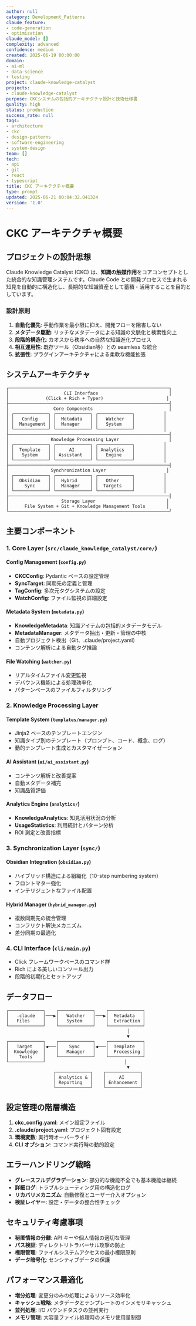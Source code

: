 ```yaml
---
author: null
category: Development_Patterns
claude_feature:
- code-generation
- optimization
claude_model: []
complexity: advanced
confidence: medium
created: 2025-06-19 00:00:00
domain:
- ai-ml
- data-science
- testing
project: claude-knowledge-catalyst
projects:
- claude-knowledge-catalyst
purpose: CKCシステムの包括的アーキテクチャ設計と技術仕様書
quality: high
status: production
success_rate: null
tags:
- architecture
- ckc
- design-patterns
- software-engineering
- system-design
team: []
tech:
- api
- git
- react
- typescript
title: CKC アーキテクチャ概要
type: prompt
updated: 2025-06-21 00:04:32.041324
version: '1.0'
---
```


# CKC アーキテクチャ概要

## プロジェクトの設計思想

Claude Knowledge Catalyst (CKC) は、**知識の触媒作用**をコアコンセプトとした統合的な知識管理システムです。Claude Code との開発プロセスで生まれる知見を自動的に構造化し、長期的な知識資産として蓄積・活用することを目的としています。

### 設計原則

1. **自動化優先**: 手動作業を最小限に抑え、開発フローを阻害しない
2. **メタデータ駆動**: リッチなメタデータによる知識の文脈化と検索性向上
3. **段階的構造化**: カオスから秩序への自然な知識進化プロセス
4. **相互運用性**: 既存ツール（Obsidian等）との seamless な統合
5. **拡張性**: プラグインアーキテクチャによる柔軟な機能拡張

## システムアーキテクチャ

```
┌─────────────────────────────────────────────────────────────┐
│                     CLI Interface                           │
│              (Click + Rich + Typer)                        │
├─────────────────────────────────────────────────────────────┤
│                 Core Components                             │
│ ┌─────────────┐ ┌─────────────┐ ┌─────────────┐           │
│ │   Config    │ │  Metadata   │ │   Watcher   │           │
│ │  Management │ │  Manager    │ │   System    │           │
│ └─────────────┘ └─────────────┘ └─────────────┘           │
├─────────────────────────────────────────────────────────────┤
│                Knowledge Processing Layer                   │
│ ┌─────────────┐ ┌─────────────┐ ┌─────────────┐           │
│ │  Template   │ │     AI      │ │ Analytics   │           │
│ │   System    │ │ Assistant   │ │   Engine    │           │
│ └─────────────┘ └─────────────┘ └─────────────┘           │
├─────────────────────────────────────────────────────────────┤
│                Synchronization Layer                       │
│ ┌─────────────┐ ┌─────────────┐ ┌─────────────┐           │
│ │  Obsidian   │ │  Hybrid     │ │   Other     │           │
│ │    Sync     │ │  Manager    │ │  Targets    │           │
│ └─────────────┘ └─────────────┘ └─────────────┘           │
├─────────────────────────────────────────────────────────────┤
│                    Storage Layer                           │
│      File System + Git + Knowledge Management Tools        │
└─────────────────────────────────────────────────────────────┘
```

## 主要コンポーネント

### 1. Core Layer (`src/claude_knowledge_catalyst/core/`)

#### Config Management (`config.py`)
- **CKCConfig**: Pydantic ベースの設定管理
- **SyncTarget**: 同期先の定義と管理
- **TagConfig**: 多次元タグシステムの設定
- **WatchConfig**: ファイル監視の詳細設定

#### Metadata System (`metadata.py`)
- **KnowledgeMetadata**: 知識アイテムの包括的メタデータモデル
- **MetadataManager**: メタデータ抽出・更新・管理の中核
- 自動プロジェクト検出（Git、.claude/project.yaml）
- コンテンツ解析による自動タグ推論

#### File Watching (`watcher.py`)
- リアルタイムファイル変更監視
- デバウンス機能による処理効率化
- パターンベースのファイルフィルタリング

### 2. Knowledge Processing Layer

#### Template System (`templates/manager.py`)
- Jinja2 ベースのテンプレートエンジン
- 知識タイプ別のテンプレート（プロンプト、コード、概念、ログ）
- 動的テンプレート生成とカスタマイゼーション

#### AI Assistant (`ai/ai_assistant.py`)
- コンテンツ解析と改善提案
- 自動メタデータ補完
- 知識品質評価

#### Analytics Engine (`analytics/`)
- **KnowledgeAnalytics**: 知見活用状況の分析
- **UsageStatistics**: 利用統計とパターン分析
- ROI 測定と改善指標

### 3. Synchronization Layer (`sync/`)

#### Obsidian Integration (`obsidian.py`)
- ハイブリッド構造による組織化（10-step numbering system）
- フロントマター強化
- インテリジェントなファイル配置

#### Hybrid Manager (`hybrid_manager.py`)
- 複数同期先の統合管理
- コンフリクト解決メカニズム
- 差分同期の最適化

### 4. CLI Interface (`cli/main.py`)
- Click フレームワークベースのコマンド群
- Rich による美しいコンソール出力
- 段階的初期化とセットアップ

## データフロー

```
┌─────────────┐    ┌─────────────┐    ┌─────────────┐
│   .claude   │───▶│   Watcher   │───▶│  Metadata   │
│   Files     │    │   System    │    │  Extraction │
└─────────────┘    └─────────────┘    └─────────────┘
                                              │
                                              ▼
┌─────────────┐    ┌─────────────┐    ┌─────────────┐
│   Target    │◀───│    Sync     │◀───│  Template   │
│  Knowledge  │    │   Manager   │    │  Processing │
│    Tools    │    └─────────────┘    └─────────────┘
└─────────────┘                              │
                                              ▼
                  ┌─────────────┐    ┌─────────────┐
                  │ Analytics & │    │     AI      │
                  │ Reporting   │    │ Enhancement │
                  └─────────────┘    └─────────────┘
```

## 設定管理の階層構造

1. **ckc_config.yaml**: メイン設定ファイル
2. **.claude/project.yaml**: プロジェクト固有設定
3. **環境変数**: 実行時オーバーライド
4. **CLI オプション**: コマンド実行時の動的設定

## エラーハンドリング戦略

- **グレースフルデグラデーション**: 部分的な機能不全でも基本機能は継続
- **詳細ログ**: トラブルシューティング用の構造化ログ
- **リカバリメカニズム**: 自動修復とユーザー介入オプション
- **検証レイヤー**: 設定・データの整合性チェック

## セキュリティ考慮事項

- **秘匿情報の分離**: API キーや個人情報の適切な管理
- **パス検証**: ディレクトリトラバーサル攻撃の防止
- **権限管理**: ファイルシステムアクセスの最小権限原則
- **データ暗号化**: センシティブデータの保護

## パフォーマンス最適化

- **増分処理**: 変更分のみの処理によるリソース効率化
- **キャッシュ戦略**: メタデータとテンプレートのインメモリキャッシュ
- **並列処理**: I/O バウンドタスクの並列実行
- **メモリ管理**: 大容量ファイル処理時のメモリ使用量制御
